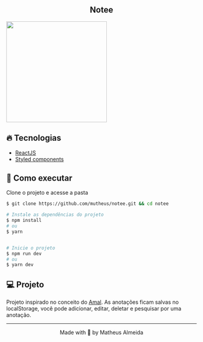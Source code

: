 <h2 align="center">Notee</h2>

<img src="https://i.ibb.co/fMckxmF/20210818-095545.jpg" width="266px">

## 🔥️ Tecnologias

- [ReactJS](https://reactjs.org/)
- [Styled components](https://styled-components.com)

## 🚀 Como executar

Clone o projeto e acesse a pasta

```bash
$ git clone https://github.com/mutheus/notee.git && cd notee

# Instale as dependências do projeto
$ npm install
# ou
$ yarn


# Inicie o projeto
$ npm run dev
# ou
$ yarn dev
```

## 💻️ Projeto

Projeto inspirado no conceito do [Amal](https://dribbble.com/shots/11875872-A-simple-and-lightweight-note-app). As anotações ficam salvas no localStorage, você pode adicionar, editar, deletar e pesquisar por uma anotação.

<hr>

<p align="center">
Made with 🖤 by Matheus Almeida
</p>
